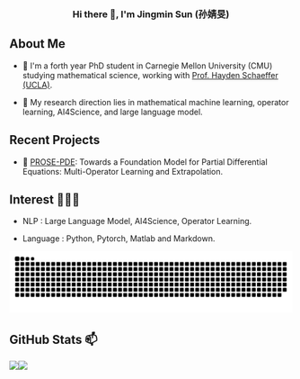 

<div align="center">
  <h3>Hi there 👋, I'm Jingmin Sun (孙婧旻)</h3>
</div>

## About Me  
- 🌱 I'm a forth year PhD student in Carnegie Mellon University (CMU) studying mathematical science, working with  <a href="https://sites.google.com/view/haydenschaeffer/" target="_blank">Prof. Hayden Schaeffer (UCLA)</a>.

- 💬 My research direction lies in mathematical machine learning, operator learning, AI4Science, and large language model.

## Recent Projects

- 🔭 <a href="https://github.com/felix-lyx/prose" target="_blank">PROSE-PDE</a>: Towards a Foundation Model for Partial Differential Equations: Multi-Operator Learning and Extrapolation.
  
## Interest 👨🏽‍💻
- NLP : Large Language Model, AI4Science, Operator Learning.

- Language : Python, Pytorch, Matlab and Markdown.
<picture>
  <source media="(prefers-color-scheme: dark)" srcset="https://raw.githubusercontent.com/JingminSun/JingminSun/output/github-contribution-grid-snake-dark.svg">
  <source media="(prefers-color-scheme: light)" srcset="https://raw.githubusercontent.com/JingminSun/JingminSun/output/github-contribution-grid-snake.svg">
  <img alt="github contribution grid snake animation" src="https://raw.githubusercontent.com/JingminSun/JingminSun/output/github-contribution-grid-snake.svg">
</picture>

## GitHub Stats 📫

<div>
  <img height="170" align="left" src="https://github-readme-stats.vercel.app/api?username=JingminSun&show_icons=true&theme=light" />
  <img src="https://github-readme-stats.vercel.app/api/top-langs/?username=JingminSun&hide_langs_below=1&theme=default&line_height=27&layout=compact" />
</div>
<!--
**JingminSun/JingminSun** is a ✨ _special_ ✨ repository because its `README.md` (this file) appears on your GitHub profile.

Here are some ideas to get you started:

- 🔭 I’m currently working on ...
- 🌱 I’m currently learning ...
- 👯 I’m looking to collaborate on ...
- 🤔 I’m looking for help with ...
- 💬 Ask me about ...
- 📫 How to reach me: ...
- 😄 Pronouns: ...
- ⚡ Fun fact: ...
-->
